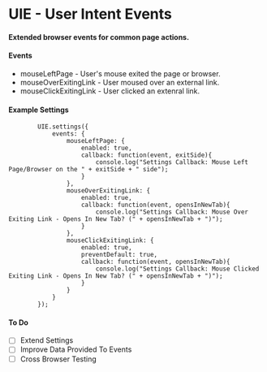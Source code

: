 # UIE - User Intent Events
#### Extended browser events for common page actions.

#### Events
- mouseLeftPage - User's mouse exited the page or browser.
- mouseOverExitingLink - User moused over an external link.
- mouseClickExitingLink	- User clicked an extenral link.

#### Example Settings
```
		UIE.settings({
			events: {
				mouseLeftPage: {
					enabled: true,
					callback: function(event, exitSide){
						console.log("Settings Callback: Mouse Left Page/Browser on the " + exitSide + " side");
					}
				},
				mouseOverExitingLink: {
					enabled: true,
					callback: function(event, opensInNewTab){
						console.log("Settings Callback: Mouse Over Exiting Link - Opens In New Tab? (" + opensInNewTab + ")");
					}
				},
				mouseClickExitingLink: {
					enabled: true,
					preventDefault: true,
					callback: function(event, opensInNewTab){
						console.log("Settings Callback: Mouse Clicked Exiting Link - Opens In New Tab? (" + opensInNewTab + ")");
					}
				}
			}
		});

```
#### To Do

- [ ] Extend Settings
- [ ] Improve Data Provided To Events
- [ ] Cross Browser Testing
